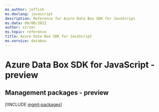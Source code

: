 ```yaml
---
ms.author: jeffish
ms.devlang: javascript
description: Reference for Azure Data Box SDK for JavaScript
ms.data: 09/08/2022
author: xirzec
ms.topic: reference
title: Azure Data Box SDK for JavaScript
ms.service: databox
---
```

# Azure Data Box SDK for JavaScript - preview

## Management packages - preview
[!INCLUDE [mgmt-packages](data-box-mgmt-index.md)]
